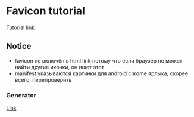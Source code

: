 # Favicon tutorial

Tutorial [link](https://www.youtube.com/watch?v=6P8RvKb0_tU)

## Notice

- favicon не включён в html link потому что если браузер не может найти другие иконки, он ищет этот
- manifest указываются картинки для android chrome ярлыка, скорее всего, перепроверить

### Generator

[Link](https://realfavicongenerator.net/)
